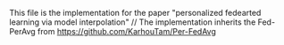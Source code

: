 This file is the implementation for the paper "personalized fedearted learning via model interpolation" //
The implementation inherits the Fed-PerAvg from https://github.com/KarhouTam/Per-FedAvg
